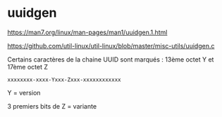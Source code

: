 # uuidgen

https://man7.org/linux/man-pages/man1/uuidgen.1.html

https://github.com/util-linux/util-linux/blob/master/misc-utils/uuidgen.c

Certains caractères de la chaine UUID sont marqués : 13ème octet Y et 17ème octet Z
```
xxxxxxxx-xxxx-Yxxx-Zxxx-xxxxxxxxxxxx
```
Y = version

3 premiers bits de Z = variante
